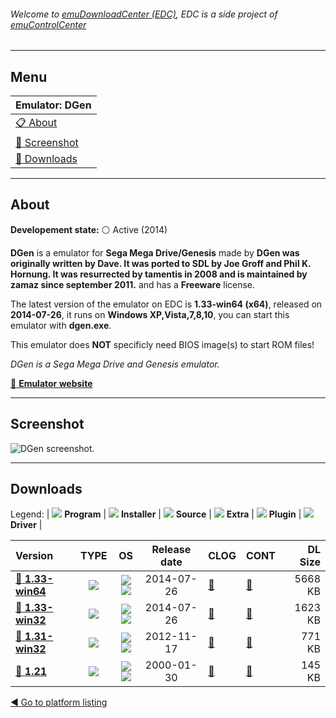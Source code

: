 ###### Welcome to [emuDownloadCenter (EDC)](https://github.com/PhoenixInteractiveNL/emuDownloadCenter/wiki/), EDC is a side project of [emuControlCenter](https://github.com/PhoenixInteractiveNL/emuControlCenter/wiki/)
***
## Menu
| **Emulator: DGen** |
|:---------|
| [:clipboard: About](#about) |
| [:sunrise: Screenshot](#screenshot) |
| [:floppy_disk: Downloads](#downloads) |
***
## About
**Developement state:** :white_circle: Active (2014)

**DGen** is a emulator for **Sega Mega Drive/Genesis** made by **DGen was originally written by Dave. It was ported to SDL by Joe Groff and Phil K. Hornung. It was resurrected by tamentis in 2008 and is maintained by zamaz since september 2011.** and has a **Freeware** license.

The latest version of the emulator on EDC is **1.33-win64 (x64)**, released on **2014-07-26**, it runs on **Windows XP,Vista,7,8,10**, you can start this emulator with **dgen.exe**.

This emulator does **NOT** specificly need BIOS image(s) to start ROM files!

_DGen is a Sega Mega Drive and Genesis emulator._

[:link: **Emulator website**](http://sourceforge.net/projects/dgen/)
***
## Screenshot
![](https://raw.githubusercontent.com/PhoenixInteractiveNL/emuDownloadCenter/master/hooks/dgen/emulator_screen_01.jpg "DGen screenshot.")
***
## Downloads
Legend:
| ![](https://raw.githubusercontent.com/wiki/PhoenixInteractiveNL/emuDownloadCenter/images_misc/icon_program_24.png) **Program** | 
![](https://raw.githubusercontent.com/wiki/PhoenixInteractiveNL/emuDownloadCenter/images_misc/icon_installer_24.png) **Installer** | 
![](https://raw.githubusercontent.com/wiki/PhoenixInteractiveNL/emuDownloadCenter/images_misc/icon_source_code_24.png) **Source** | 
![](https://raw.githubusercontent.com/wiki/PhoenixInteractiveNL/emuDownloadCenter/images_misc/icon_extra_24.png) **Extra** | 
![](https://raw.githubusercontent.com/wiki/PhoenixInteractiveNL/emuDownloadCenter/images_misc/icon_plugin_24.png) **Plugin** | 
![](https://raw.githubusercontent.com/wiki/PhoenixInteractiveNL/emuDownloadCenter/images_misc/icon_driver_24.png) **Driver** | 
 
| Version  | TYPE | OS | Release date  | CLOG | CONT | DL Size  |
|:---------|:----:|:--:|:-------------:|:-----|:-----|---------:|
| [:floppy_disk: **1.33-win64**](https://github.com/PhoenixInteractiveNL/edc-repo0003/raw/master/dgen/1.33-win64.7z) | ![](https://raw.githubusercontent.com/wiki/PhoenixInteractiveNL/emuDownloadCenter/images_misc/icon_program_24.png) | ![](https://raw.githubusercontent.com/wiki/PhoenixInteractiveNL/emuDownloadCenter/images_misc/logo_windows_24.png)![](https://raw.githubusercontent.com/wiki/PhoenixInteractiveNL/emuDownloadCenter/images_misc/icon_64-bit_24.png) | 2014-07-26 | [:page_facing_up:](https://github.com/PhoenixInteractiveNL/edc-repo0003/blob/master/dgen/1.33-win64_changelog.txt) | [:mag_right:](https://github.com/PhoenixInteractiveNL/edc-repo0003/blob/master/dgen/1.33-win64_contents.txt) | 5668 KB |
| [:floppy_disk: **1.33-win32**](https://github.com/PhoenixInteractiveNL/edc-repo0003/raw/master/dgen/1.33-win32.7z) | ![](https://raw.githubusercontent.com/wiki/PhoenixInteractiveNL/emuDownloadCenter/images_misc/icon_program_24.png) | ![](https://raw.githubusercontent.com/wiki/PhoenixInteractiveNL/emuDownloadCenter/images_misc/logo_windows_24.png)![](https://raw.githubusercontent.com/wiki/PhoenixInteractiveNL/emuDownloadCenter/images_misc/icon_32-bit_24.png) | 2014-07-26 | [:page_facing_up:](https://github.com/PhoenixInteractiveNL/edc-repo0003/blob/master/dgen/1.33-win32_changelog.txt) | [:mag_right:](https://github.com/PhoenixInteractiveNL/edc-repo0003/blob/master/dgen/1.33-win32_contents.txt) | 1623 KB |
| [:floppy_disk: **1.31-win32**](https://github.com/PhoenixInteractiveNL/edc-repo0003/raw/master/dgen/1.31-win32.7z) | ![](https://raw.githubusercontent.com/wiki/PhoenixInteractiveNL/emuDownloadCenter/images_misc/icon_program_24.png) | ![](https://raw.githubusercontent.com/wiki/PhoenixInteractiveNL/emuDownloadCenter/images_misc/logo_windows_24.png)![](https://raw.githubusercontent.com/wiki/PhoenixInteractiveNL/emuDownloadCenter/images_misc/icon_32-bit_24.png) | 2012-11-17 | [:page_facing_up:](https://github.com/PhoenixInteractiveNL/edc-repo0003/blob/master/dgen/1.31-win32_changelog.txt) | [:mag_right:](https://github.com/PhoenixInteractiveNL/edc-repo0003/blob/master/dgen/1.31-win32_contents.txt) | 771 KB |
| [:floppy_disk: **1.21**](https://github.com/PhoenixInteractiveNL/edc-repo0003/raw/master/dgen/1.21.7z) | ![](https://raw.githubusercontent.com/wiki/PhoenixInteractiveNL/emuDownloadCenter/images_misc/icon_program_24.png) | ![](https://raw.githubusercontent.com/wiki/PhoenixInteractiveNL/emuDownloadCenter/images_misc/logo_windows_24.png)![](https://raw.githubusercontent.com/wiki/PhoenixInteractiveNL/emuDownloadCenter/images_misc/icon_32-bit_24.png) | 2000-01-30 | [:page_facing_up:](https://github.com/PhoenixInteractiveNL/edc-repo0003/blob/master/dgen/1.21_changelog.txt) | [:mag_right:](https://github.com/PhoenixInteractiveNL/edc-repo0003/blob/master/dgen/1.21_contents.txt) | 145 KB |

[:arrow_backward: Go to platform listing](https://github.com/PhoenixInteractiveNL/emuDownloadCenter/wiki/EDC-Platform-List)
